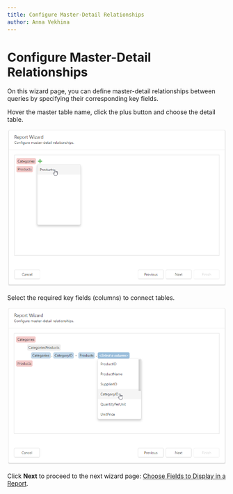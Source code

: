 ```yaml
---
title: Configure Master-Detail Relationships
author: Anna Vekhina
---
```


# Configure Master-Detail Relationships

On this wizard page, you can define master-detail relationships between queries by specifying their corresponding key fields.

Hover the master table name, click the plus button and choose the detail table.

![](../../../../../images/eurd-web-report-wizard-master-detail-select-detail-table.png)

Select the required key fields (columns) to connect tables.

![](../../../../../images/eurd-web-report-wizard-master-detail-select-key-fields.png)

Click **Next** to proceed to the next wizard page: [Choose Fields to Display in a Report](choose-fields-to-display-in-a-report.md).